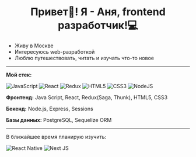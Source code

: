 <h1 align="center">Привет👋! Я - Аня, frontend разработчик!💻</h1>

<ul>
	<li>Живу в Москве</li> 
	<li>Интересуюсь web-разработкой</li> 
	<li>Люблю путешествовать, читать и изучать что-то новое</li>
</ul>

***

<b>Мой стек:</b>

![JavaScript](https://img.shields.io/badge/javascript-%23323330.svg?style=for-the-badge&logo=javascript&logoColor=%23F7DF1E)
![React](https://img.shields.io/badge/react-%2320232a.svg?style=for-the-badge&logo=react&logoColor=%2361DAFB)
![Redux](https://img.shields.io/badge/redux-%23593d88.svg?style=for-the-badge&logo=redux&logoColor=white)
![HTML5](https://img.shields.io/badge/html5-%23E34F26.svg?style=for-the-badge&logo=html5&logoColor=white)
![CSS3](https://img.shields.io/badge/css3-%231572B6.svg?style=for-the-badge&logo=css3&logoColor=white)
![NodeJS](https://img.shields.io/badge/node.js-6DA55F?style=for-the-badge&logo=node.js&logoColor=white)

<p><b>Фронтенд:</b> Java Script, React, Redux(Saga, Thunk), HTML5, CSS3 </p>
<p><b>Бекенд:</b> Node.js, Express, Sessions </p>
<p><b>Базы данных:</b> PostgreSQL, Sequelize ORM </p>

***

В ближайшее время планирую изучить:

![React Native](https://img.shields.io/badge/react_native-%2320232a.svg?style=for-the-badge&logo=react&logoColor=%2361DAFB)
![Next JS](https://img.shields.io/badge/Next-black?style=for-the-badge&logo=next.js&logoColor=white)


